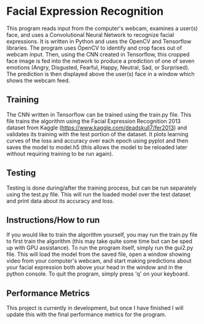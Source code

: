 # Facial Expression Recognition

This program reads input from the computer's webcam, examines a user(s) face, and uses a Convolutional Neural Network to recognize facial expressions. It is written in Python and uses the OpenCV and Tensorflow libraries. The program uses OpenCV to identify and crop faces out of webcam input. Then, using the CNN created in Tensorflow, this cropped face image is fed into the network to produce a prediction of one of seven emotions (Angry, Disgusted, Fearful, Happy, Neutral, Sad, or Surprised). The prediction is then displayed above the user(s) face in a window which shows the webcam feed.

## Training
The CNN written in Tensorflow can be trained using the train.py file. This file trains the algorithm using the Facial Expression Recognition 2013 dataset from Kaggle (https://www.kaggle.com/deadskull7/fer2013) and validates its training with the test portion of the dataset. It plots learning curves of the loss and accuracy over each epoch using pyplot and then saves the model to model.h5 (this allows the model to be reloaded later without requiring training to be run again). 

## Testing
Testing is done during/after the training process, but can be run separately using the test.py file. This will run the loaded model over the test dataset and print data about its accuracy and loss.

## Instructions/How to run

If you would like to train the algorithm yourself, you may run the train.py file to first train the algorithm (this may take quite some time but can be sped up with GPU assistance). To run the program itself, simply run the gui2.py file. This will load the model from the saved file, open a window showing video from your computer's webcam, and start making predictions about your facial expression both above your head in the window and in the python console. To quit the program, simply press 'q' on your keyboard.

## Performance Metrics

This project is currently in development, but once I have finished I will update this with the final performance metrics for the program.
